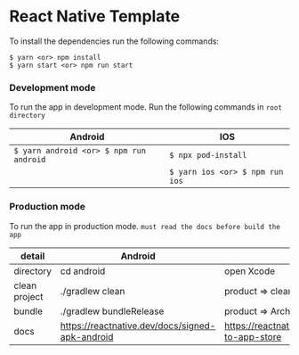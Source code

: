 # React Native Template

To install the dependencies run the following commands:

```shell
$ yarn <or> npm install
$ yarn start <or> npm run start
```

### Development mode

To run the app in development mode. Run the following commands in `root directory`

| Android                                 | IOS                             |
|-----------------------------------------|---------------------------------|
| `$ yarn android <or> $ npm run android` | `$ npx pod-install`             |
|                                         | `$ yarn ios <or> $ npm run ios` |

### Production mode

To run the app in production mode.
`must read the docs before build the app`

| detail        | Android                                         | IOS                                                  |
|---------------|-------------------------------------------------|------------------------------------------------------|
| directory     | cd android                                      | open Xcode                                           |
| clean project | ./gradlew clean                                 | product => clean build folder                        |
| bundle        | ./gradlew bundleRelease                         | product => Archive                                   |
| docs          | https://reactnative.dev/docs/signed-apk-android | https://reactnative.dev/docs/publishing-to-app-store |
